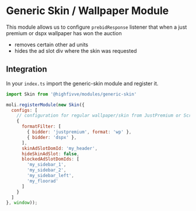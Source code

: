 # Generic Skin / Wallpaper Module

This module allows us to configure `prebidResponse` listener that when a just premium or dspx wallpaper has won the auction

- removes certain other ad units
- hides the ad slot div where the skin was requested

## Integration

In your `index.ts` import the generic-skin module and register it.


```javascript
import Skin from '@highfivve/modules/generic-skin'

moli.registerModule(new Skin({
  configs: [
    // configuration for regular wallpaper/skin from JustPremium or Screen on Demand (DSPX) 
    {
      formatFilter: [
        { bidder: 'justpremium', format: 'wp' },
        { bidder: 'dspx' },
      ],
      skinAdSlotDomId: 'my_header',
      hideSkinAdSlot: false,
      blockedAdSlotDomIds: [
        'my_sidebar_1',
        'my_sidebar_2',
        'my_sidebar_left',
        'my_floorad'
      ]
    }
  ]
}, window));
```
